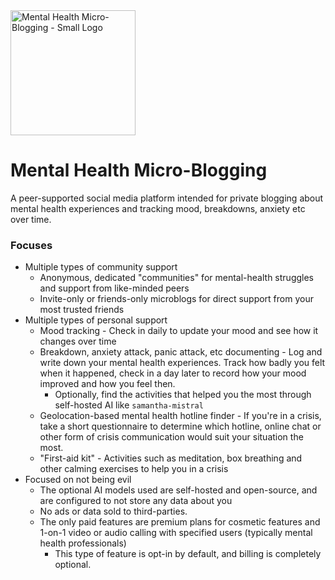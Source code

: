 <img alt="Mental Health Micro-Blogging - Small Logo" src="https://github.com/user-attachments/assets/18f912cc-fe8b-4fbe-922a-12ba2e17103d" height="200px">
<h1>Mental Health Micro-Blogging</h1>

<p>A peer-supported social media platform intended for private blogging about mental health experiences and tracking mood, breakdowns, anxiety etc over time.</p>

<h3>Focuses</h3>
<ul>
    <li>Multiple types of community support
        <ul>
            <li>Anonymous, dedicated "communities" for mental-health struggles and support from like-minded peers</li>
            <li>Invite-only or friends-only microblogs for direct support from your most trusted friends</li>
        </ul>
    </li>
    <li>Multiple types of personal support
        <ul>
            <li>Mood tracking - Check in daily to update your mood and see how it changes over time</li>
            <li>Breakdown, anxiety attack, panic attack, etc documenting - Log and write down your mental health experiences. Track how badly you felt when it happened, check in a day later to record how your mood improved and how you feel then.
                <ul>
                    <li>Optionally, find the activities that helped you the most through self-hosted AI like <code>samantha-mistral</code></li>
                </ul>
            </li>
            <li>Geolocation-based mental health hotline finder - If you're in a crisis, take a short questionnaire to determine which hotline, online chat or other form of crisis communication would suit your situation the most.</li>
            <li>"First-aid kit" - Activities such as meditation, box breathing and other calming exercises to help you in a crisis</li>
        </ul>
    </li>
    <li>Focused on not being evil
        <ul>
            <li>The optional AI models used are self-hosted and open-source, and are configured to not store any data about you</li>
            <li>No ads or data sold to third-parties.</li>
            <li>The only paid features are premium plans for cosmetic features and 1-on-1 video or audio calling with specified users (typically mental health professionals)
                <ul>
                    <li>This type of feature is opt-in by default, and billing is completely optional.</li>
                </ul>
            </li>
        </ul>
    </li>
</ul>
